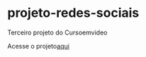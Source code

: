 # projeto-redes-sociais
 Terceiro projeto do Cursoemvideo

Acesse o projeto<a href="index.html">aqui</a>